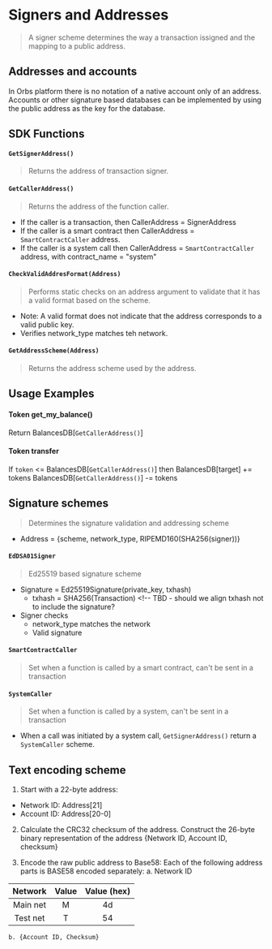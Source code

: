 # Signers and Addresses
> A signer scheme determines the way a transaction issigned and the mapping to a public address.

## Addresses and accounts
In Orbs platform there is no notation of a native account only of an address. Accounts or other signature based databases can be implemented by using the public address as the key for the database. 

## SDK Functions

#### `GetSignerAddress()`
> Returns the address of transaction signer. 

#### `GetCallerAddress()`
> Returns the address of the function caller.
* If the caller is a transaction, then CallerAddress = SignerAddress
* If the caller is a smart contract then CallerAddress = `SmartContractCaller` address.
* If the caller is a system call then CallerAddress = `SmartContractCaller` address, with contract_name = "system"

#### `CheckValidAddresFormat(Address)`
> Performs static checks on an address argument to validate that it has a valid format based on the scheme. 
* Note: A valid format does not indicate that the address corresponds to a valid public key.
* Verifies network_type matches teh network.

#### `GetAddressScheme(Address)`
> Returns the address scheme used by the address.

<!-- TBD 
#### `GetSigner()`
#### `IsSignerValid()`
#### `VerifyNetworkType(Address)`
---> 

## Usage Examples
#### Token get_my_balance()
Return BalancesDB[`GetCallerAddress()`]

#### Token transfer
If `token` <= BalancesDB[`GetCallerAddress()`] then
  BalancesDB[target] += tokens
  BalancesDB[`GetCallerAddress()`] -= tokens


## Signature schemes
> Determines the signature validation and addressing scheme
* Address = {scheme, network_type, RIPEMD160(SHA256(signer))}

#### `EdDSA01Signer`
> Ed25519 based signature scheme
* Signature = Ed25519Signature(private_key, txhash)
  * txhash = SHA256(Transaction) <!-- TBD - should we align txhash not to include the signature?  
* Signer checks
  * network_type matches the network
  * Valid signature

#### `SmartContractCaller`
> Set when a function is called by a smart contract, can't be sent in a transaction

#### `SystemCaller`
> Set when a function is called by a system, can't be sent in a transaction
* When a call was initiated by a system call, `GetSignerAddress()` return a `SystemCaller` scheme.

## Text encoding scheme
1. Start with a 22-byte address:
  * Network ID: Address[21]
  * Account ID: Address[20-0]
   
2. Calculate the CRC32 checksum of the address. Construct the 26-byte binary representation of the address {Network ID, Account ID, checksum}
   
3. Encode the raw public address to Base58:
    Each of the following address parts is BASE58 encoded separately:
    a. Network ID
    
| Network  | Value | Value (hex) |
| :------: | :---: | :---------: |
| Main net | M     | 4d          |
| Test net | T     | 54          |
    
    b. {Account ID, Checksum}
    
